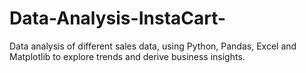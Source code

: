 # Data-Analysis-InstaCart-
Data analysis of different sales data, using Python, Pandas, Excel and Matplotlib to explore trends and derive business insights.
